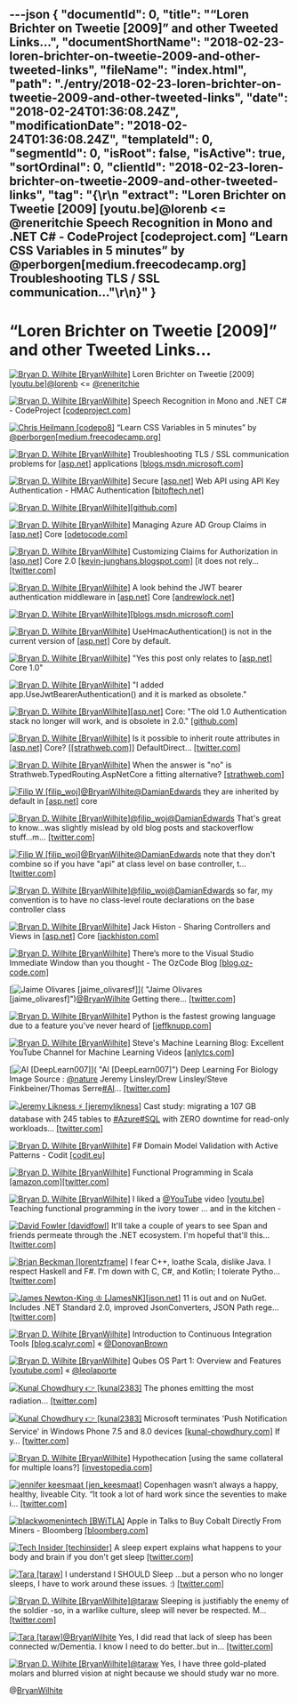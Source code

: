 ---json
{
  "documentId": 0,
  "title": "“Loren Brichter on Tweetie [2009]” and other Tweeted Links…",
  "documentShortName": "2018-02-23-loren-brichter-on-tweetie-2009-and-other-tweeted-links",
  "fileName": "index.html",
  "path": "./entry/2018-02-23-loren-brichter-on-tweetie-2009-and-other-tweeted-links",
  "date": "2018-02-24T01:36:08.24Z",
  "modificationDate": "2018-02-24T01:36:08.24Z",
  "templateId": 0,
  "segmentId": 0,
  "isRoot": false,
  "isActive": true,
  "sortOrdinal": 0,
  "clientId": "2018-02-23-loren-brichter-on-tweetie-2009-and-other-tweeted-links",
  "tag": "{\r\n  \"extract\": \"Loren Brichter on Tweetie [2009] [youtu.be]@lorenb <= @reneritchie Speech Recognition in Mono and .NET C# - CodeProject [codeproject.com] “Learn CSS Variables in 5 minutes” by @perborgen[medium.freecodecamp.org] Troubleshooting TLS / SSL communication...\"\r\n}"
}
---

# “Loren Brichter on Tweetie [2009]” and other Tweeted Links…

[<img alt="Bryan D. Wilhite [BryanWilhite]" src="https://songhay.blob.core.windows.net/shared-social-twitter/BryanWilhite.jpeg">](http://songhayblog.azurewebsites.net/ "Bryan D. Wilhite [BryanWilhite]") Loren Brichter on Tweetie [2009] [[youtu.be]](https://youtu.be/7Zd3iNOXTow)[@lorenb](http://twitter.com/lorenb) <= [@reneritchie](http://twitter.com/reneritchie)

[<img alt="Bryan D. Wilhite [BryanWilhite]" src="https://songhay.blob.core.windows.net/shared-social-twitter/BryanWilhite.jpeg">](http://songhayblog.azurewebsites.net/ "Bryan D. Wilhite [BryanWilhite]") Speech Recognition in Mono and .NET C# - CodeProject [[codeproject.com]](https://www.codeproject.com/Articles/890117/Speech-Recognition-in-Mono-and-NET-Csharp)

[<img alt="Chris Heilmann [codepo8]" src="https://songhay.blob.core.windows.net/shared-social-twitter/codepo8.png">](http://christianheilmann.com/2013/02/11/hello-it-is-me-on-twitter/ "Chris Heilmann [codepo8]") “Learn CSS Variables in 5 minutes” by [@perborgen](http://twitter.com/perborgen)[[medium.freecodecamp.org]](https://medium.freecodecamp.org/learn-css-variables-in-5-minutes-80cf63b4025d)

[<img alt="Bryan D. Wilhite [BryanWilhite]" src="https://songhay.blob.core.windows.net/shared-social-twitter/BryanWilhite.jpeg">](http://songhayblog.azurewebsites.net/ "Bryan D. Wilhite [BryanWilhite]") Troubleshooting TLS / SSL communication problems for [[asp.net]](http://ASP.NET) applications [[blogs.msdn.microsoft.com]](https://blogs.msdn.microsoft.com/friis/2017/10/09/troubleshooting-tls-ssl-scenario-2/)

[<img alt="Bryan D. Wilhite [BryanWilhite]" src="https://songhay.blob.core.windows.net/shared-social-twitter/BryanWilhite.jpeg">](http://songhayblog.azurewebsites.net/ "Bryan D. Wilhite [BryanWilhite]") Secure [[asp.net]](http://ASP.NET) Web API using API Key Authentication - HMAC Authentication [[bitoftech.net]](http://bitoftech.net/2014/12/15/secure-asp-net-web-api-using-api-key-authentication-hmac-authentication/)

[<img alt="Bryan D. Wilhite [BryanWilhite]" src="https://songhay.blob.core.windows.net/shared-social-twitter/BryanWilhite.jpeg">](http://songhayblog.azurewebsites.net/ "Bryan D. Wilhite [BryanWilhite]")[[github.com]](https://github.com/ademcaglin/Security.HmacAuthentication/blob/master/tests/HmacTests/Startup.cs)

[<img alt="Bryan D. Wilhite [BryanWilhite]" src="https://songhay.blob.core.windows.net/shared-social-twitter/BryanWilhite.jpeg">](http://songhayblog.azurewebsites.net/ "Bryan D. Wilhite [BryanWilhite]") Managing Azure AD Group Claims in [[asp.net]](http://ASP.NET) Core [[odetocode.com]](https://odetocode.com/blogs/scott/archive/2018/02/21/managing-azure-ad-group-claims-in-asp-net-core.aspx)

[<img alt="Bryan D. Wilhite [BryanWilhite]" src="https://songhay.blob.core.windows.net/shared-social-twitter/BryanWilhite.jpeg">](http://songhayblog.azurewebsites.net/ "Bryan D. Wilhite [BryanWilhite]") Customizing Claims for Authorization in [[asp.net]](http://ASP.NET) Core 2.0 [[kevin-junghans.blogspot.com]](http://kevin-junghans.blogspot.com/2017/08/customizing-claims-for-authorization-in.html) [it does not rely… [[twitter.com]](https://twitter.com/i/web/status/966560484525793280)

[<img alt="Bryan D. Wilhite [BryanWilhite]" src="https://songhay.blob.core.windows.net/shared-social-twitter/BryanWilhite.jpeg">](http://songhayblog.azurewebsites.net/ "Bryan D. Wilhite [BryanWilhite]") A look behind the JWT bearer authentication middleware in [[asp.net]](http://ASP.NET) Core [[andrewlock.net]](https://andrewlock.net/a-look-behind-the-jwt-bearer-authentication-middleware-in-asp-net-core/)

[<img alt="Bryan D. Wilhite [BryanWilhite]" src="https://songhay.blob.core.windows.net/shared-social-twitter/BryanWilhite.jpeg">](http://songhayblog.azurewebsites.net/ "Bryan D. Wilhite [BryanWilhite]")[[blogs.msdn.microsoft.com]](https://blogs.msdn.microsoft.com/webdev/2017/04/06/jwt-validation-and-authorization-in-asp-net-core/)

[<img alt="Bryan D. Wilhite [BryanWilhite]" src="https://songhay.blob.core.windows.net/shared-social-twitter/BryanWilhite.jpeg">](http://songhayblog.azurewebsites.net/ "Bryan D. Wilhite [BryanWilhite]") UseHmacAuthentication() is not in the current version of [[asp.net]](http://ASP.NET) Core by default.

[<img alt="Bryan D. Wilhite [BryanWilhite]" src="https://songhay.blob.core.windows.net/shared-social-twitter/BryanWilhite.jpeg">](http://songhayblog.azurewebsites.net/ "Bryan D. Wilhite [BryanWilhite]") "Yes this post only relates to [[asp.net]](http://ASP.NET) Core 1.0"

[<img alt="Bryan D. Wilhite [BryanWilhite]" src="https://songhay.blob.core.windows.net/shared-social-twitter/BryanWilhite.jpeg">](http://songhayblog.azurewebsites.net/ "Bryan D. Wilhite [BryanWilhite]") "I added app.UseJwtBearerAuthentication() and it is marked as obsolete."

[<img alt="Bryan D. Wilhite [BryanWilhite]" src="https://songhay.blob.core.windows.net/shared-social-twitter/BryanWilhite.jpeg">](http://songhayblog.azurewebsites.net/ "Bryan D. Wilhite [BryanWilhite]")[[asp.net]](http://ASP.NET) Core: "The old 1.0 Authentication stack no longer will work, and is obsolete in 2.0." [[github.com]](https://github.com/aspnet/Security/issues/1310)

[<img alt="Bryan D. Wilhite [BryanWilhite]" src="https://songhay.blob.core.windows.net/shared-social-twitter/BryanWilhite.jpeg">](http://songhayblog.azurewebsites.net/ "Bryan D. Wilhite [BryanWilhite]") Is it possible to inherit route attributes in [[asp.net]](http://ASP.NET) Core? [[[strathweb.com]](https://www.strathweb.com/2016/06/inheriting-route-attributes-in-asp-net-web-api/)] DefaultDirect… [[twitter.com]](https://twitter.com/i/web/status/966135875431120896)

[<img alt="Bryan D. Wilhite [BryanWilhite]" src="https://songhay.blob.core.windows.net/shared-social-twitter/BryanWilhite.jpeg">](http://songhayblog.azurewebsites.net/ "Bryan D. Wilhite [BryanWilhite]") When the answer is "no" is Strathweb.TypedRouting.AspNetCore a fitting alternative? [[strathweb.com]](https://www.strathweb.com/2016/06/introducing-strathweb-typedrouting-for-asp-net-mvc-core/)

[<img alt="Filip W [filip_woj]" src="https://songhay.blob.core.windows.net/shared-social-twitter/filip_woj.jpg">](http://www.strathweb.com/ "Filip W [filip_woj]")[@BryanWilhite](http://twitter.com/BryanWilhite)[@DamianEdwards](http://twitter.com/DamianEdwards) they are inherited by default in [[asp.net]](http://asp.net) core

[<img alt="Bryan D. Wilhite [BryanWilhite]" src="https://songhay.blob.core.windows.net/shared-social-twitter/BryanWilhite.jpeg">](http://songhayblog.azurewebsites.net/ "Bryan D. Wilhite [BryanWilhite]")[@filip_woj](http://twitter.com/filip_woj)[@DamianEdwards](http://twitter.com/DamianEdwards) That's great to know...was slightly mislead by old blog posts and stackoverflow stuff...m… [[twitter.com]](https://twitter.com/i/web/status/966346960004300800)

[<img alt="Filip W [filip_woj]" src="https://songhay.blob.core.windows.net/shared-social-twitter/filip_woj.jpg">](http://www.strathweb.com/ "Filip W [filip_woj]")[@BryanWilhite](http://twitter.com/BryanWilhite)[@DamianEdwards](http://twitter.com/DamianEdwards) note that they don't combine so if you have "api" at class level on base controller, t… [[twitter.com]](https://twitter.com/i/web/status/966347361013379075)

[<img alt="Bryan D. Wilhite [BryanWilhite]" src="https://songhay.blob.core.windows.net/shared-social-twitter/BryanWilhite.jpeg">](http://songhayblog.azurewebsites.net/ "Bryan D. Wilhite [BryanWilhite]")[@filip_woj](http://twitter.com/filip_woj)[@DamianEdwards](http://twitter.com/DamianEdwards) so far, my convention is to have no class-level route declarations on the base controller class

[<img alt="Bryan D. Wilhite [BryanWilhite]" src="https://songhay.blob.core.windows.net/shared-social-twitter/BryanWilhite.jpeg">](http://songhayblog.azurewebsites.net/ "Bryan D. Wilhite [BryanWilhite]") Jack Histon - Sharing Controllers and Views in [[asp.net]](http://ASP.NET) Core [[jackhiston.com]](http://jackhiston.com/2017/8/15/sharing-controllers-and-views-in-aspnet-core/)

[<img alt="Bryan D. Wilhite [BryanWilhite]" src="https://songhay.blob.core.windows.net/shared-social-twitter/BryanWilhite.jpeg">](http://songhayblog.azurewebsites.net/ "Bryan D. Wilhite [BryanWilhite]") There’s more to the Visual Studio Immediate Window than you thought - The OzCode Blog [[blog.oz-code.com]](https://blog.oz-code.com/using-immediate-window-debug-code-design-time/)

[<img alt="Jaime Olivares [jaime_olivaresf]" src="https://songhay.blob.core.windows.net/shared-social-twitter/jaime_olivaresf.jpg">]( "Jaime Olivares [jaime_olivaresf]")[@BryanWilhite](http://twitter.com/BryanWilhite) Getting there... [[twitter.com]](https://twitter.com/jaime_olivaresf/status/966065483094032387/photo/1)

[<img alt="Bryan D. Wilhite [BryanWilhite]" src="https://songhay.blob.core.windows.net/shared-social-twitter/BryanWilhite.jpeg">](http://songhayblog.azurewebsites.net/ "Bryan D. Wilhite [BryanWilhite]") Python is the fastest growing language due to a feature you've never heard of [[jeffknupp.com]](https://jeffknupp.com/blog/2017/09/15/python-is-the-fastest-growing-programming-language-due-to-a-feature-youve-never-heard-of/)

[<img alt="Bryan D. Wilhite [BryanWilhite]" src="https://songhay.blob.core.windows.net/shared-social-twitter/BryanWilhite.jpeg">](http://songhayblog.azurewebsites.net/ "Bryan D. Wilhite [BryanWilhite]") Steve's Machine Learning Blog: Excellent YouTube Channel for Machine Learning Videos [[anlytcs.com]](http://www.anlytcs.com/2016/05/excellent-youtube-channel-for-machine.html)

[<img alt="AI [DeepLearn007]" src="https://songhay.blob.core.windows.net/shared-social-twitter/DeepLearn007.jpg">]( "AI [DeepLearn007]") Deep Learning For Biology Image Source : [@nature](http://twitter.com/nature) Jeremy Linsley/Drew Linsley/Steve Finkbeiner/Thomas Serre[#AI](http://twitter.com/search?q=%23AI)… [[twitter.com]](https://twitter.com/i/web/status/966295668410257409)

[<img alt="Jeremy Likness ⚡️ [jeremylikness]" src="https://songhay.blob.core.windows.net/shared-social-twitter/jeremylikness.jpg">](https://blog.jeremylikness.com/ "Jeremy Likness ⚡️ [jeremylikness]") Cast study: migrating a 107 GB database with 245 tables to [#Azure](http://twitter.com/search?q=%23Azure)[#SQL](http://twitter.com/search?q=%23SQL) with ZERO downtime for read-only workloads… [[twitter.com]](https://twitter.com/i/web/status/966335714236489728)

[<img alt="Bryan D. Wilhite [BryanWilhite]" src="https://songhay.blob.core.windows.net/shared-social-twitter/BryanWilhite.jpeg">](http://songhayblog.azurewebsites.net/ "Bryan D. Wilhite [BryanWilhite]") F# Domain Model Validation with Active Patterns - Codit [[codit.eu]](https://www.codit.eu/blog/2017/10/03/f-domain-model-validation-with-active-patterns/)

[<img alt="Bryan D. Wilhite [BryanWilhite]" src="https://songhay.blob.core.windows.net/shared-social-twitter/BryanWilhite.jpeg">](http://songhayblog.azurewebsites.net/ "Bryan D. Wilhite [BryanWilhite]") Functional Programming in Scala [[amazon.com]](https://www.amazon.com/Functional-Programming-Scala-Paul-Chiusano/dp/1617290653?SubscriptionId=1SW6D7X6ZXXR92KVX0G2&tag=thekintespacec00&linkCode=xm2&camp=2025&creative=165953&creativeASIN=1617290653)[[twitter.com]](https://twitter.com/BryanWilhite/status/966854060170125312/photo/1)

[<img alt="Bryan D. Wilhite [BryanWilhite]" src="https://songhay.blob.core.windows.net/shared-social-twitter/BryanWilhite.jpeg">](http://songhayblog.azurewebsites.net/ "Bryan D. Wilhite [BryanWilhite]") I liked a [@YouTube](http://twitter.com/YouTube) video [[youtu.be]](http://youtu.be/yLExk8fNYBI?a) Teaching functional programming in the ivory tower ... and in the kitchen -

[<img alt="David Fowler [davidfowl]" src="https://songhay.blob.core.windows.net/shared-social-twitter/davidfowl.jpeg">](http://davidfowl.com/ "David Fowler [davidfowl]") It'll take a couple of years to see Span and friends permeate through the .NET ecosystem. I'm hopeful that'll this… [[twitter.com]](https://twitter.com/i/web/status/965784077528739841)

[<img alt="Brian Beckman [lorentzframe]" src="https://songhay.blob.core.windows.net/shared-social-twitter/lorentzframe.jpg">](http://rebcabin.github.com/ "Brian Beckman [lorentzframe]") I fear C++, loathe Scala, dislike Java. I respect Haskell and F#. I'm down with C, C#, and Kotlin; I tolerate Pytho… [[twitter.com]](https://twitter.com/i/web/status/965959956561215488)

[<img alt="James Newton-King ♔ [JamesNK]" src="https://songhay.blob.core.windows.net/shared-social-twitter/JamesNK.jpeg">](http://james.newtonking.com/ "James Newton-King ♔ [JamesNK]")[[json.net]](http://Json.NET) 11 is out and on NuGet. Includes .NET Standard 2.0, improved JsonConverters, JSON Path rege… [[twitter.com]](https://twitter.com/i/web/status/966763685287882752)

[<img alt="Bryan D. Wilhite [BryanWilhite]" src="https://songhay.blob.core.windows.net/shared-social-twitter/BryanWilhite.jpeg">](http://songhayblog.azurewebsites.net/ "Bryan D. Wilhite [BryanWilhite]") Introduction to Continuous Integration Tools [[blog.scalyr.com]](http://blog.scalyr.com/2017/10/introduction-continuous-integration-tools/) « [@DonovanBrown](http://twitter.com/DonovanBrown)

[<img alt="Bryan D. Wilhite [BryanWilhite]" src="https://songhay.blob.core.windows.net/shared-social-twitter/BryanWilhite.jpeg">](http://songhayblog.azurewebsites.net/ "Bryan D. Wilhite [BryanWilhite]") Qubes OS Part 1: Overview and Features [[youtube.com]](https://www.youtube.com/watch?v=NTOsHtyS_5k) « [@leolaporte](http://twitter.com/leolaporte)

[<img alt="Kunal Chowdhury 👉 [kunal2383]" src="https://songhay.blob.core.windows.net/shared-social-twitter/kunal2383.jpg">](http://www.kunal-chowdhury.com/ "Kunal Chowdhury 👉 [kunal2383]") The phones emitting the most radiation... [[twitter.com]](https://twitter.com/kunal2383/status/966326634528690176/photo/1)

[<img alt="Kunal Chowdhury 👉 [kunal2383]" src="https://songhay.blob.core.windows.net/shared-social-twitter/kunal2383.jpg">](http://www.kunal-chowdhury.com/ "Kunal Chowdhury 👉 [kunal2383]") Microsoft terminates 'Push Notification Service' in Windows Phone 7.5 and 8.0 devices [[kunal-chowdhury.com]](https://www.kunal-chowdhury.com/2018/02/microsoft-terminates-push-notification-service.html) If y… [[twitter.com]](https://twitter.com/i/web/status/966334134699347968)

[<img alt="Bryan D. Wilhite [BryanWilhite]" src="https://songhay.blob.core.windows.net/shared-social-twitter/BryanWilhite.jpeg">](http://songhayblog.azurewebsites.net/ "Bryan D. Wilhite [BryanWilhite]") Hypothecation [using the same collateral for multiple loans?] [[investopedia.com]](http://www.investopedia.com/terms/h/hypothecation.asp)

[<img alt="jennifer keesmaat [jen_keesmaat]" src="https://songhay.blob.core.windows.net/shared-social-twitter/jen_keesmaat.jpg">](http://www.ownyourcity.ca/ "jennifer keesmaat [jen_keesmaat]") Copenhagen wasn’t always a happy, healthy, liveable City. “It took a lot of hard work since the seventies to make i… [[twitter.com]](https://twitter.com/i/web/status/966036610608455684)

[<img alt="blackwomenintech [BWiTLA]" src="https://songhay.blob.core.windows.net/shared-social-twitter/BWiTLA.jpeg">](http://www.blackwomenintech.org/ "blackwomenintech [BWiTLA]") Apple in Talks to Buy Cobalt Directly From Miners - Bloomberg [[bloomberg.com]](https://www.bloomberg.com/news/articles/2018-02-21/apple-is-said-to-negotiate-buying-cobalt-direct-from-miners)

[<img alt="Tech Insider [techinsider]" src="https://songhay.blob.core.windows.net/shared-social-twitter/techinsider.jpg">](http://www.techinsider.io/ "Tech Insider [techinsider]") A sleep expert explains what happens to your body and brain if you don't get sleep [[twitter.com]](https://twitter.com/techinsider/status/966468103977680897/video/1)

[<img alt="Tara [taraw]" src="https://songhay.blob.core.windows.net/shared-social-twitter/taraw.jpeg">](http://tarathegeekgirl.net/ "Tara [taraw]") I understand I SHOULD Sleep ...but a person who no longer sleeps, I have to work around these issues. :) [[twitter.com]](https://twitter.com/techinsider/status/966468103977680897)

[<img alt="Bryan D. Wilhite [BryanWilhite]" src="https://songhay.blob.core.windows.net/shared-social-twitter/BryanWilhite.jpeg">](http://songhayblog.azurewebsites.net/ "Bryan D. Wilhite [BryanWilhite]")[@taraw](http://twitter.com/taraw) Sleeping is justifiably the enemy of the soldier -so, in a warlike culture, sleep will never be respected. M… [[twitter.com]](https://twitter.com/i/web/status/967099374948909056)

[<img alt="Tara [taraw]" src="https://songhay.blob.core.windows.net/shared-social-twitter/taraw.jpeg">](http://tarathegeekgirl.net/ "Tara [taraw]")[@BryanWilhite](http://twitter.com/BryanWilhite) Yes, I did read that lack of sleep has been connected w/Dementia. I know I need to do better..but in… [[twitter.com]](https://twitter.com/i/web/status/967168244070182912)

[<img alt="Bryan D. Wilhite [BryanWilhite]" src="https://songhay.blob.core.windows.net/shared-social-twitter/BryanWilhite.jpeg">](http://songhayblog.azurewebsites.net/ "Bryan D. Wilhite [BryanWilhite]")[@taraw](http://twitter.com/taraw) Yes, I have three gold-plated molars and blurred vision at night because we should study war no more.

@[BryanWilhite](https://twitter.com/BryanWilhite)

